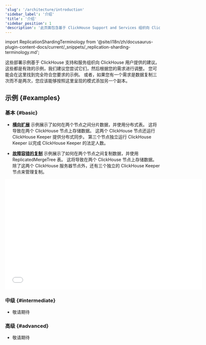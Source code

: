 ```yaml
---
'slug': '/architecture/introduction'
'sidebar_label': '介绍'
'title': '介绍'
'sidebar_position': 1
'description': '此页面包含基于 ClickHouse Support and Services 组织向 ClickHouse 用户提供的建议的部署示例'
---
```


import ReplicationShardingTerminology from '@site/i18n/zh/docusaurus-plugin-content-docs/current/_snippets/_replication-sharding-terminology.md';

这些部署示例基于 ClickHouse 支持和服务组织向 ClickHouse 用户提供的建议。 这些都是有效的示例，我们建议您尝试它们，然后根据您的需求进行调整。 您可能会在这里找到完全符合您要求的示例。 或者，如果您有一个需求是数据复制三次而不是两次，您应该能够按照这里呈现的模式添加另一个副本。

<ReplicationShardingTerminology />

## 示例 {#examples}

### 基本 {#basic}

- [**横向扩展**](/deployment-guides/horizontal-scaling.md) 示例展示了如何在两个节点之间分片数据，并使用分布式表。 这将导致在两个 ClickHouse 节点上存储数据。 这两个 ClickHouse 节点还运行 ClickHouse Keeper 提供分布式同步。 第三个节点独立运行 ClickHouse Keeper 以完成 ClickHouse Keeper 的法定人数。

- [**故障容错的复制**](/deployment-guides/replicated.md) 示例展示了如何在两个节点之间复制数据，并使用 ReplicatedMergeTree 表。 这将导致在两个 ClickHouse 节点上存储数据。 除了这两个 ClickHouse 服务器节点外，还有三个独立的 ClickHouse Keeper 节点来管理复制。

<div class='vimeo-container'>
  <iframe src="//www.youtube.com/embed/vBjCJtw_Ei0"
    width="640"
    height="360"
    frameborder="0"
    allow="autoplay;
    fullscreen;
    picture-in-picture"
    allowfullscreen>
  </iframe>
</div>

### 中级 {#intermediate}

- 敬请期待

### 高级 {#advanced}

- 敬请期待
